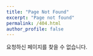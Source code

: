 ```yaml
---
title: "Page Not Found"
excerpt: "Page not found"
permalink: /404.html
author_profile: false
---
```

요청하신 페이지를 찾을 수 없습니다.

<script>
    var GOOG_FIXURL_LANG = 'en';
    var GOOG_FIXURL_SITE = 'https://yhp2205.github.io'
</script>
<script src="https://linkhelp.clients.google.com/tbproxy/lh/wm/fixurl.js">
</script>